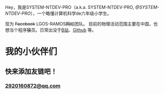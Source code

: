 Hey，我是SYSTEM-NTDEV-PRO（a.k.a. SYSTEM-NTDEV-PRO, _@SYSTEM-NTDEV-PRO_），一个略懂计算机科学de六年级小学生。


现为 <del>Facebook</del> LGOS-RAMOS<del>网红</del>团队。
目前的物理活动范围主要在中国，也想当个程序<del>猿</del>员。日常出没于[B站](https://space.bilibili.com/1066128216)、[Github](https://github.com/SYSTEM-NTDEV-PRO) 等。

# 我的小伙伴们


## 快来添加友链吧！
### 2920160872@qq.com
